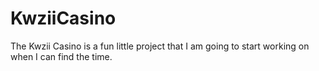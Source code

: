 # KwziiCasino
The Kwzii Casino is a fun little project that I am going to start working on when I can find the time.

